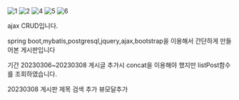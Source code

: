 ![1](https://user-images.githubusercontent.com/126663518/223589694-ccde0a96-8262-4b92-a888-2fe1ffa48725.PNG)
![2](https://user-images.githubusercontent.com/126663518/223589700-9a15a46d-9b61-4485-a7f6-acf8833c61fa.PNG)
![4](https://user-images.githubusercontent.com/126663518/223589720-84e6fdd4-6ec9-450e-95a9-e24a825185dd.PNG)
![5](https://user-images.githubusercontent.com/126663518/223589735-6e80abb3-6041-42eb-a275-45bee8cb2166.PNG)
![6](https://user-images.githubusercontent.com/126663518/223589742-a891b033-7670-401b-8968-e550b6240990.PNG)

ajax CRUD입니다.

spring boot,mybatis,postgresql,jquery,ajax,bootstrap을 이용해서 간단하게 만들어본 게시판입니다

기간 20230306~20230308
게시글 추가시 concat을 이용해야 했지만 listPost함수를 조회하였습니다.

20230308 게시판 제목 검색 추가 뷰모달추가
